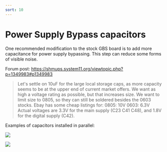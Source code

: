 ```yaml
---
sort: 10
---
```

# Power Supply Bypass capacitors

One recommended modification to the stock GBS board is to add more capacitance for power supply bypassing.
This step can reduce some forms of visible noise.

Forum post: https://shmups.system11.org/viewtopic.php?p=1349983#p1349983
> Let's settle on 10uF for the large local storage caps, as more capacity seems to be at the upper end of current market offers.
> We want as high a voltage rating as possible, but that increases size. We want to limit size to 0805, so they can still be soldered besides the 0603 stocks.
> Ebay has some cheap listings for:
> 0805: 10V
> 0603: 6.3V
> Actual voltages are 3.3V for the main supply (C23 C41 C48), and 1.8V for the digital supply (C42).
   
Examples of capacitors installed in parallel:   

<span class="anim-fade-in">

![](https://i.imgur.com/nfrRZc6.jpg)  
 
</span>
<span class="anim-fade-in">

![](https://i.imgur.com/DVQ0Wkz.jpg)

</span>